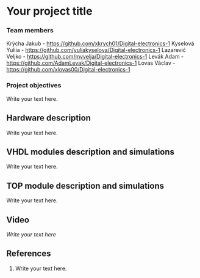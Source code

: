 # Your project title

### Team members

Krýcha Jakub - https://github.com/xkrych01/Digital-electronics-1
Kyselová Yuliia - https://github.com/yuliakyselova/Digital-electronics-1
Lazarević Veljko - https://github.com/mvvelja/Digital-electronics-1
Levák Adam - https://github.com/AdamLevak/Digital-electronics-1
Lovas Václav - https://github.com/xlovas00/Digital-electronics-1

### Project objectives

Write your text here.


## Hardware description

Write your text here.


## VHDL modules description and simulations

Write your text here.


## TOP module description and simulations

Write your text here.


## Video

*Write your text here*


## References

   1. Write your text here.
